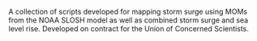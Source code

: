 A collection of scripts developed for mapping storm surge using MOMs from the NOAA SLOSH model as well as combined storm surge and sea level rise. Developed on contract for the Union of Concerned Scientists.
